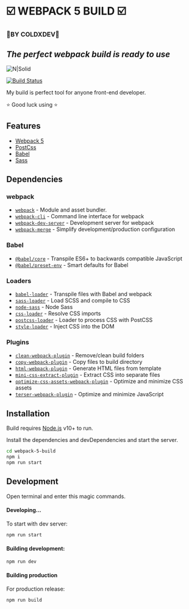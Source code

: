 # ☑️ WEBPACK 5 BUILD ☑️
### 🔸BY COLDXDEV🔸
## _The perfect webpack build is ready to use_

![N|Solid](https://i.ibb.co/CwqsfdN/webpack.png)

[![Build Status](https://travis-ci.org/joemccann/dillinger.svg?branch=master)](https://travis-ci.org/joemccann/dillinger)

My build is perfect tool for anyone front-end developer.


⭐ Good luck using ⭐

## Features

- [Webpack 5](https://webpack.js.org/)
- [PostCss](https://postcss.org/)  
- [Babel](https://babeljs.io/)
- [Sass](https://sass-lang.com/)



## Dependencies

### webpack

- [`webpack`](https://github.com/webpack/webpack) - Module and asset bundler.
- [`webpack-cli`](https://github.com/webpack/webpack-cli) - Command line interface for webpack
- [`webpack-dev-server`](https://github.com/webpack/webpack-dev-server) - Development server for webpack
- [`webpack-merge`](https://github.com/survivejs/webpack-merge) - Simplify development/production configuration

### Babel

- [`@babel/core`](https://www.npmjs.com/package/@babel/core) - Transpile ES6+ to backwards compatible JavaScript
- [`@babel/preset-env`](https://babeljs.io/docs/en/babel-preset-env) - Smart defaults for Babel

### Loaders

- [`babel-loader`](https://webpack.js.org/loaders/babel-loader/) - Transpile files with Babel and webpack
- [`sass-loader`](https://webpack.js.org/loaders/sass-loader/) - Load SCSS and compile to CSS
- [`node-sass`](https://github.com/sass/node-sass) - Node Sass
- [`css-loader`](https://webpack.js.org/loaders/css-loader/) - Resolve CSS imports
- [`postcss-loader`](https://webpack.js.org/loaders/postcss-loader/) - Loader to process CSS with PostCSS
- [`style-loader`](https://webpack.js.org/loaders/style-loader/) - Inject CSS into the DOM

### Plugins

- [`clean-webpack-plugin`](https://github.com/johnagan/clean-webpack-plugin) - Remove/clean build folders
- [`copy-webpack-plugin`](https://github.com/webpack-contrib/copy-webpack-plugin) - Copy files to build directory
- [`html-webpack-plugin`](https://github.com/jantimon/html-webpack-plugin) - Generate HTML files from template
- [`mini-css-extract-plugin`](https://github.com/webpack-contrib/mini-css-extract-plugin) - Extract CSS into separate files
- [`optimize-css-assets-webpack-plugin`](https://github.com/NMFR/optimize-css-assets-webpack-plugin) - Optimize and minimize CSS assets
- [`terser-webpack-plugin`](https://github.com/webpack-contrib/terser-webpack-plugin) - Optimize and minimize JavaScript

## Installation

Build requires [Node.js](https://nodejs.org/) v10+ to run.

Install the dependencies and devDependencies and start the server.

```sh
cd webpack-5-build
npm i
npm run start
```

## Development

Open terminal and enter this magic commands.


#### Developing...

To start with dev server:

```sh
npm run start
```

#### Building development:

```sh
npm run dev
```


#### Building production

For production release:

```sh
npm run build
```


